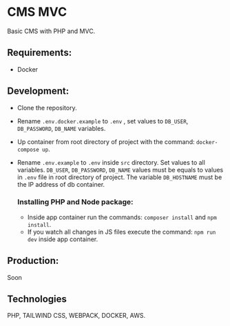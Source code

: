# CMS MVC
Basic CMS with PHP and MVC.

## Requirements:
+ Docker

## Development:
+ Clone the repository.
+ Rename `.env.docker.example` to `.env` , set values to `DB_USER`, `DB_PASSWORD`, `DB_NAME` variables.
+ Up container from root directory of project with the command: `docker-compose up`.
+ Rename `.env.example` to `.env` inside `src` directory. Set values to all variables. `DB_USER`, `DB_PASSWORD`, `DB_NAME` values must be equals to values in `.env` file in root directory of project. The variable `DB_HOSTNAME` must be the IP address of db container.  

  ### __Installing PHP and Node package:__  
  + Inside app container run the commands: `composer install` and `npm install`.
  + If you watch all changes in JS files execute the command: `npm run dev` inside app container.

## Production:
Soon


## Technologies
PHP, TAILWIND CSS, WEBPACK, DOCKER, AWS. 